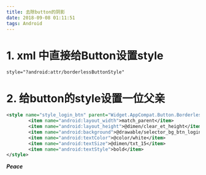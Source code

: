 ```yaml
---
title: 去除button的阴影
date: 2018-09-08 01:11:51
tags: Android
---
```




# 1. xml 中直接给Button设置style

```
style="?android:attr/borderlessButtonStyle"
```



# 2. 给button的style设置一位父亲

```xml
<style name="style_login_btn" parent="Widget.AppCompat.Button.Borderless">
        <item name="android:layout_width">match_parent</item>
        <item name="android:layout_height">@dimen/clear_et_height</item>
        <item name="android:background">@drawable/selector_bg_btn_login</item>
        <item name="android:textColor">@color/white</item>
        <item name="android:textSize">@dimen/txt_15</item>
        <item name="android:textStyle">bold</item>
</style>
```

***Peace***